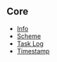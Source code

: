 ## Core

- [Info](core/info.md)
- [Scheme](core/scheme.md)
- [Task Log](core/task_log.md)
- [Timestamp](core/timestamp.md)
